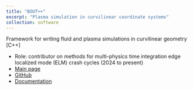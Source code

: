 ```yaml
---
title: "BOUT++"
excerpt: "Plasma simulation in curvilinear coordinate systems"
collection: software
---
```


Framework for writing fluid and plasma simulations in curvilinear geometry [C++]

* Role: contributor on methods for multi-physics time integration edge localized mode (ELM) crash cycles (2024 to present)
* [Main page](https://boutproject.github.io)
* [GitHub](https://github.com/boutproject/BOUT-dev)
* [Documentation](https://bout-dev.readthedocs.io)

